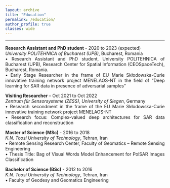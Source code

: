 ```yaml
---
layout: archive
title: "Education"
permalink: /education/
author_profile: true
classes: wide
---
```


<style>
p {
  text-align: justify;
}
</style>

---

**Research Assistant and PhD student** - 2020 to 2023 (expected)  
*University POLITEHNICA of Bucharest (UPB)*, Bucharest, Romania  
•	Research Assistant and PhD student, University POLITEHNICA of Bucharest (UPB), Research Center for Spatial Information (CEOSpaceTech), Bucharest, Romania.  
•	Early Stage Researcher in the frame of EU Marie Skłodowska-Curie innovative training network project MENELAOS-NT in the field of “Deep learning for SAR data in presence of adversarial samples”

**Visiting Researcher** – Oct 2021 to Oct 2022  
*Zentrum für Sensorsysteme (ZESS), University of Siegen*, Germany  
•	Research secondment in the frame of the EU Marie Skłodowska-Curie innovative training network project MENELAOS-NT  
•	Research focus: Complex-valued deep architectures for SAR data classification and reconstruction

**Master of Science (MSc)** - 2016 to 2018  
*K.N. Toosi University of Technology*, Tehran, Iran  
•	Remote Sensing Research Center, Faculty of Geomatics – Remote Sensing Engineering  
•	Thesis Title: Bag of Visual Words Model Enhancement for PolSAR Images Classification

**Bachelor of Science (BSc)** - 2012 to 2016  
*K.N. Toosi University of Technology*, Tehran, Iran  
•	Faculty of Geodesy and Geomatics Engineering


